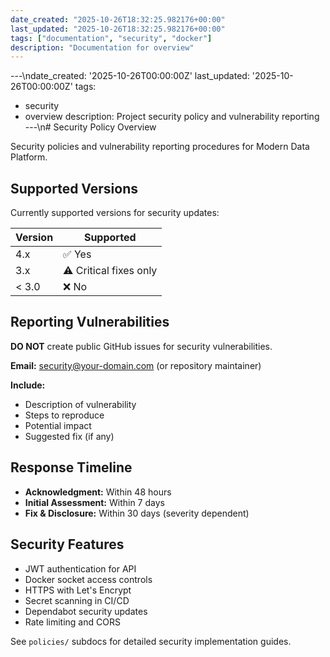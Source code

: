 ```yaml
---
date_created: "2025-10-26T18:32:25.982176+00:00"
last_updated: "2025-10-26T18:32:25.982176+00:00"
tags: ["documentation", "security", "docker"]
description: "Documentation for overview"
---
```


---\ndate_created: '2025-10-26T00:00:00Z'
last_updated: '2025-10-26T00:00:00Z'
tags:

- security
- overview
  description: Project security policy and vulnerability reporting
  ---\n# Security Policy Overview

Security policies and vulnerability reporting procedures for Modern Data Platform.

## Supported Versions

Currently supported versions for security updates:

| Version | Supported              |
| ------- | ---------------------- |
| 4.x     | ✅ Yes                 |
| 3.x     | ⚠️ Critical fixes only |
| < 3.0   | ❌ No                  |

## Reporting Vulnerabilities

**DO NOT** create public GitHub issues for security vulnerabilities.

**Email:** security@your-domain.com (or repository maintainer)

**Include:**

- Description of vulnerability
- Steps to reproduce
- Potential impact
- Suggested fix (if any)

## Response Timeline

- **Acknowledgment:** Within 48 hours
- **Initial Assessment:** Within 7 days
- **Fix & Disclosure:** Within 30 days (severity dependent)

## Security Features

- JWT authentication for API
- Docker socket access controls
- HTTPS with Let's Encrypt
- Secret scanning in CI/CD
- Dependabot security updates
- Rate limiting and CORS

See `policies/` subdocs for detailed security implementation guides.
